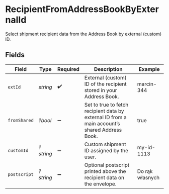 # RecipientFromAddressBookByExternalId

Select shipment recipient data from the Address Book by external (custom) ID.


## Fields

| Field                                                                                         | Type                                                                                          | Required                                                                                      | Description                                                                                   | Example                                                                                       |
| --------------------------------------------------------------------------------------------- | --------------------------------------------------------------------------------------------- | --------------------------------------------------------------------------------------------- | --------------------------------------------------------------------------------------------- | --------------------------------------------------------------------------------------------- |
| `extId`                                                                                       | *string*                                                                                      | :heavy_check_mark:                                                                            | External (custom) ID of the recipient stored in your Address Book.                            | marcin-344                                                                                    |
| `fromShared`                                                                                  | *?bool*                                                                                       | :heavy_minus_sign:                                                                            | Set to true to fetch recipient data by external ID from a main account’s shared Address Book. | true                                                                                          |
| `customId`                                                                                    | *?string*                                                                                     | :heavy_minus_sign:                                                                            | Custom shipment ID assigned by the user.                                                      | my-id-1113                                                                                    |
| `postscript`                                                                                  | *?string*                                                                                     | :heavy_minus_sign:                                                                            | Optional postscript printed above the recipient data on the envelope.                         | Do rąk własnych                                                                               |
